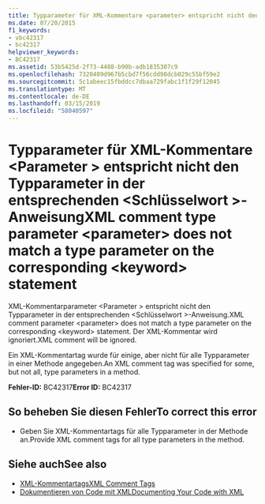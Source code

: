 ```yaml
---
title: Typparameter für XML-Kommentare <parameter> entspricht nicht den Typparameter in der entsprechenden <keyword> Anweisung
ms.date: 07/20/2015
f1_keywords:
- vbc42317
- bc42317
helpviewer_keywords:
- BC42317
ms.assetid: 53b5425d-2f73-4488-b90b-adb1835307c9
ms.openlocfilehash: 7320409d967b5cbd7f56cdd98dcb029c55bf59e2
ms.sourcegitcommit: 5c1abeec15fbddcc7dbaa729fabc1f1f29f12045
ms.translationtype: MT
ms.contentlocale: de-DE
ms.lasthandoff: 03/15/2019
ms.locfileid: "58040597"
---
```

# <a name="xml-comment-type-parameter-parameter-does-not-match-a-type-parameter-on-the-corresponding-keyword-statement"></a><span data-ttu-id="cdc1b-102">Typparameter für XML-Kommentare \<Parameter > entspricht nicht den Typparameter in der entsprechenden \<Schlüsselwort >-Anweisung</span><span class="sxs-lookup"><span data-stu-id="cdc1b-102">XML comment type parameter \<parameter> does not match a type parameter on the corresponding \<keyword> statement</span></span>
<span data-ttu-id="cdc1b-103">XML-Kommentarparameter \<Parameter > entspricht nicht den Typparameter in der entsprechenden \<Schlüsselwort >-Anweisung.</span><span class="sxs-lookup"><span data-stu-id="cdc1b-103">XML comment parameter \<parameter> does not match a type parameter on the corresponding \<keyword> statement.</span></span> <span data-ttu-id="cdc1b-104">Der XML-Kommentar wird ignoriert.</span><span class="sxs-lookup"><span data-stu-id="cdc1b-104">XML comment will be ignored.</span></span>  
  
 <span data-ttu-id="cdc1b-105">Ein XML-Kommentartag wurde für einige, aber nicht für alle Typparameter in einer Methode angegeben.</span><span class="sxs-lookup"><span data-stu-id="cdc1b-105">An XML comment tag was specified for some, but not all, type parameters in a method.</span></span>  
  
 <span data-ttu-id="cdc1b-106">**Fehler-ID:** BC42317</span><span class="sxs-lookup"><span data-stu-id="cdc1b-106">**Error ID:** BC42317</span></span>  
  
## <a name="to-correct-this-error"></a><span data-ttu-id="cdc1b-107">So beheben Sie diesen Fehler</span><span class="sxs-lookup"><span data-stu-id="cdc1b-107">To correct this error</span></span>  
  
-   <span data-ttu-id="cdc1b-108">Geben Sie XML-Kommentartags für alle Typparameter in der Methode an.</span><span class="sxs-lookup"><span data-stu-id="cdc1b-108">Provide XML comment tags for all type parameters in the method.</span></span>  
  
## <a name="see-also"></a><span data-ttu-id="cdc1b-109">Siehe auch</span><span class="sxs-lookup"><span data-stu-id="cdc1b-109">See also</span></span>

- [<span data-ttu-id="cdc1b-110">XML-Kommentartags</span><span class="sxs-lookup"><span data-stu-id="cdc1b-110">XML Comment Tags</span></span>](../../visual-basic/language-reference/xmldoc/index.md)
- [<span data-ttu-id="cdc1b-111">Dokumentieren von Code mit XML</span><span class="sxs-lookup"><span data-stu-id="cdc1b-111">Documenting Your Code with XML</span></span>](../../visual-basic/programming-guide/program-structure/documenting-your-code-with-xml.md)
